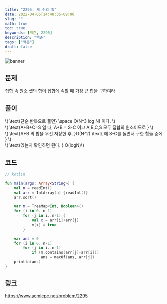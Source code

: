 ```yaml
---
title: "2295. 세 수의 합"
date: 2022-04-05T14:40:35+09:00
slug: ""
math: true
toc: true
keywords: [백준, 2295]
description: "백준"
tags: ["백준"]
draft: false
---
```

![banner](/banner/acm_banner.jpg)

## 문제
집합 속 원소 셋의 합이 집합에 속할 때 가장 큰 합을 구하여라

## 풀이
\\( \text{단순 반복으로 풀면} \space  O(N^3 log N) 이다. \\)  
\\( \text{A+B+C=S 일 때, A+B = S-C 이고 A,B,C,S 모두 집합의 원소이므로 } \\)  
\\( \text{A+B 의 합을 우선 저장한 후,  }O(N^2) \text{ 에 S-C를 돌면서 구한 합들 중에 } \\)  
\\( \text{있는지 확인하면 된다. } O(logN)\\)  

## 코드
```kotlin
// kotlin 

fun main(args: Array<String>) {
    val n = readInt()
    val arr = IntArray(n) {readInt()}
    arr.sort()

    var m = TreeMap<Int, Boolean>()
    for (i in 0..n-1)
        for (j in i..n-1) {
            val x = arr[i]+arr[j]
            m[x] = true
        }

    var ans = 0
    for (i in 0..n-1)
        for (j in i..n-1)
            if (m.contains(arr[j]-arr[i]))
                ans = maxOf(ans, arr[j])
    println(ans)
}
```

## 링크
https://www.acmicpc.net/problem/2295
